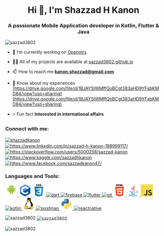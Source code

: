 <h1 align="center">Hi 👋, I'm Shazzad H Kanon</h1>
<h3 align="center">A passionate Mobile Application developer in Kotlin, Flutter & Java</h3>

<p align="left"> <img src="https://komarev.com/ghpvc/?username=sazzad3802&label=Profile%20views&color=0e75b6&style=flat" alt="sazzad3802" /> </p>

- 🔭 I’m currently working on [Openmrs](https://github.com/openmrs/openmrs-contrib-android-client)

- 👨‍💻 All of my projects are available at [sazzad3802.github.io](sazzad3802.github.io)

- 📫 How to reach me **kanon.shazzad@gmail.com**

- 📄 Know about my experiences [https://drive.google.com/file/d/1BJAYSlWMffQoBCgt383aHD9YFsbKMD84/view?usp=sharing](https://drive.google.com/file/d/1BJAYSlWMffQoBCgt383aHD9YFsbKMD84/view?usp=sharing)

- ⚡ Fun fact **Interested in international affairs**

<h3 align="left">Connect with me:</h3>
<p align="left">
<a href="https://twitter.com/shazzadkanon" target="blank"><img align="center" src="https://raw.githubusercontent.com/rahuldkjain/github-profile-readme-generator/master/src/images/icons/Social/twitter.svg" alt="shazzadkanon" height="30" width="40" /></a>
<a href="https://linkedin.com/in/https://www.linkedin.com/in/sazzad-h-kanon-198999117/" target="blank"><img align="center" src="https://raw.githubusercontent.com/rahuldkjain/github-profile-readme-generator/master/src/images/icons/Social/linked-in-alt.svg" alt="https://www.linkedin.com/in/sazzad-h-kanon-198999117/" height="30" width="40" /></a>
<a href="https://stackoverflow.com/users/https://stackoverflow.com/users/5000258/sazzad-kanon" target="blank"><img align="center" src="https://raw.githubusercontent.com/rahuldkjain/github-profile-readme-generator/master/src/images/icons/Social/stack-overflow.svg" alt="https://stackoverflow.com/users/5000258/sazzad-kanon" height="30" width="40" /></a>
<a href="https://kaggle.com/https://www.kaggle.com/sazzadhkanon" target="blank"><img align="center" src="https://raw.githubusercontent.com/rahuldkjain/github-profile-readme-generator/master/src/images/icons/Social/kaggle.svg" alt="https://www.kaggle.com/sazzadhkanon" height="30" width="40" /></a>
<a href="https://fb.com/https://www.facebook.com/sazzadkanon47/" target="blank"><img align="center" src="https://raw.githubusercontent.com/rahuldkjain/github-profile-readme-generator/master/src/images/icons/Social/facebook.svg" alt="https://www.facebook.com/sazzadkanon47/" height="30" width="40" /></a>
</p>

<h3 align="left">Languages and Tools:</h3>
<p align="left"> <a href="https://developer.android.com" target="_blank" rel="noreferrer"> <img src="https://raw.githubusercontent.com/devicons/devicon/master/icons/android/android-original-wordmark.svg" alt="android" width="40" height="40"/> </a> <a href="https://www.cprogramming.com/" target="_blank" rel="noreferrer"> <img src="https://raw.githubusercontent.com/devicons/devicon/master/icons/c/c-original.svg" alt="c" width="40" height="40"/> </a> <a href="https://www.w3schools.com/css/" target="_blank" rel="noreferrer"> <img src="https://raw.githubusercontent.com/devicons/devicon/master/icons/css3/css3-original-wordmark.svg" alt="css3" width="40" height="40"/> </a> <a href="https://dart.dev" target="_blank" rel="noreferrer"> <img src="https://www.vectorlogo.zone/logos/dartlang/dartlang-icon.svg" alt="dart" width="40" height="40"/> </a> <a href="https://firebase.google.com/" target="_blank" rel="noreferrer"> <img src="https://www.vectorlogo.zone/logos/firebase/firebase-icon.svg" alt="firebase" width="40" height="40"/> </a> <a href="https://flutter.dev" target="_blank" rel="noreferrer"> <img src="https://www.vectorlogo.zone/logos/flutterio/flutterio-icon.svg" alt="flutter" width="40" height="40"/> </a> <a href="https://git-scm.com/" target="_blank" rel="noreferrer"> <img src="https://www.vectorlogo.zone/logos/git-scm/git-scm-icon.svg" alt="git" width="40" height="40"/> </a> <a href="https://www.w3.org/html/" target="_blank" rel="noreferrer"> <img src="https://raw.githubusercontent.com/devicons/devicon/master/icons/html5/html5-original-wordmark.svg" alt="html5" width="40" height="40"/> </a> <a href="https://www.java.com" target="_blank" rel="noreferrer"> <img src="https://raw.githubusercontent.com/devicons/devicon/master/icons/java/java-original.svg" alt="java" width="40" height="40"/> </a> <a href="https://developer.mozilla.org/en-US/docs/Web/JavaScript" target="_blank" rel="noreferrer"> <img src="https://raw.githubusercontent.com/devicons/devicon/master/icons/javascript/javascript-original.svg" alt="javascript" width="40" height="40"/> </a> <a href="https://kotlinlang.org" target="_blank" rel="noreferrer"> <img src="https://www.vectorlogo.zone/logos/kotlinlang/kotlinlang-icon.svg" alt="kotlin" width="40" height="40"/> </a> <a href="https://www.linux.org/" target="_blank" rel="noreferrer"> <img src="https://raw.githubusercontent.com/devicons/devicon/master/icons/linux/linux-original.svg" alt="linux" width="40" height="40"/> </a> <a href="https://postman.com" target="_blank" rel="noreferrer"> <img src="https://www.vectorlogo.zone/logos/getpostman/getpostman-icon.svg" alt="postman" width="40" height="40"/> </a> <a href="https://www.python.org" target="_blank" rel="noreferrer"> <img src="https://raw.githubusercontent.com/devicons/devicon/master/icons/python/python-original.svg" alt="python" width="40" height="40"/> </a> <a href="https://reactnative.dev/" target="_blank" rel="noreferrer"> <img src="https://reactnative.dev/img/header_logo.svg" alt="reactnative" width="40" height="40"/> </a> </p>

<p><img align="left" src="https://github-readme-stats.vercel.app/api/top-langs?username=sazzad3802&show_icons=true&locale=en&layout=compact" alt="sazzad3802" /></p>

<p>&nbsp;<img align="center" src="https://github-readme-stats.vercel.app/api?username=sazzad3802&show_icons=true&locale=en" alt="sazzad3802" /></p>

<p><img align="center" src="https://github-readme-streak-stats.herokuapp.com/?user=sazzad3802&" alt="sazzad3802" /></p>
